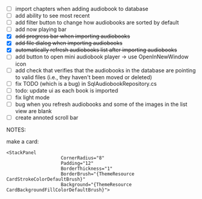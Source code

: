 - [ ] import chapters when adding audiobook to database
- [ ] add ability to see most recent
- [ ] add filter button to change how audiobooks are sorted by default
- [ ] add now playing bar
- [x] ~~add progress bar when importing audiobooks~~
- [x] ~~add file dialog when importing audiobooks~~
- [x] ~~automatically refresh audiobooks list after importing audiobooks~~
- [ ] add button to open mini audiobook player -> use OpenInNewWindow icon <FontIcon Glyph="&#xE8A7;" />
- [ ] add check that verifies that the audiobooks in the database are pointing to valid files (i.e., they haven't been moved or deleted)
- [ ] fix TODO (which is a bug) in SqlAudiobookRepository.cs
- [ ] todo: update ui as each book is imported
- [ ] fix light mode
- [ ] bug when you refresh audiobooks and some of the images in the list view are blank
- [ ] create annoted scroll bar

NOTES:

make a card:

```
<StackPanel 
                    CornerRadius="8"
                    Padding="12"
                    BorderThickness="1"
                    BorderBrush="{ThemeResource CardStrokeColorDefaultBrush}"
                    Background="{ThemeResource CardBackgroundFillColorDefaultBrush}">
```
